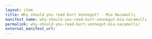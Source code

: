 ```yaml
---
layout: item
title: Why should you read Kurt Vonnegut? - Mia Nacamulli
manifest_name: why-should-you-read-kurt-vonnegut-mia-nacamulli
permalink: why-should-you-read-kurt-vonnegut-mia-nacamulli/
external_manifest_url: 
---
```

<!-- Add an essay or interpretive material below this line,
using HTML or markdown.  Do not modify this file above this line -->
